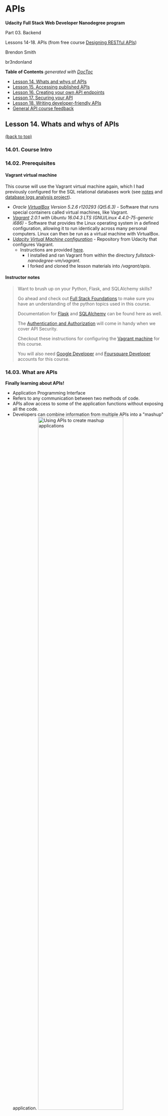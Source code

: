 # APIs

**Udacity Full Stack Web Developer Nanodegree program**

Part 03. Backend

Lessons 14-18. APIs (from free course [Designing RESTful APIs](https://www.udacity.com/course/designing-restful-apis--ud388))

Brendon Smith

br3ndonland

<!-- START doctoc generated TOC please keep comment here to allow auto update -->
<!-- DON'T EDIT THIS SECTION, INSTEAD RE-RUN doctoc TO UPDATE -->
**Table of Contents**  *generated with [DocToc](https://github.com/thlorenz/doctoc)*

- [Lesson 14. Whats and whys of APIs](#lesson-14-whats-and-whys-of-apis)
- [Lesson 15. Accessing published APIs](#lesson-15-accessing-published-apis)
- [Lesson 16. Creating your own API endpoints](#lesson-16-creating-your-own-api-endpoints)
- [Lesson 17. Securing your API](#lesson-17-securing-your-api)
- [Lesson 18. Writing developer-friendly APIs](#lesson-18-writing-developer-friendly-apis)
- [General API course feedback](#general-api-course-feedback)

<!-- END doctoc generated TOC please keep comment here to allow auto update -->


## Lesson 14. Whats and whys of APIs
[(back to top)](#top)

### 14.01. Course Intro

### 14.02. Prerequisites

#### Vagrant virtual machine

This course will use the Vagrant virtual machine again, which I had previously configured for the SQL relational databases work (see [notes](https://github.com/br3ndonland/udacity-fsnd) and [database logs analysis project](https://github.com/br3ndonland/udacity-fsnd03-p01-logs)).

* *Oracle [VirtualBox](https://www.virtualbox.org/wiki/Downloads) Version 5.2.6 r120293 (Qt5.6.3)* - Software that runs special containers called  virtual machines, like Vagrant.
* *[Vagrant](https://www.vagrantup.com/) 2.0.1 with Ubuntu 16.04.3 LTS (GNU/Linux 4.4.0-75-generic i686)* -  Software that provides the Linux operating system in a defined configuration, allowing it to run identically across many personal computers. Linux can then be run as a virtual machine with VirtualBox.
* *[Udacity Virtual Machine configuration](https://github.com/udacity/fullstack-nanodegree-vm)* - Repository from Udacity that configures Vagrant.
  - Instructions are provided [here](https://www.udacity.com/wiki/ud388/vagrant).
	- I installed and ran Vagrant from within the directory *fullstack-nanodegree-vm/vagrant*.
	- I forked and cloned the lesson materials into */vagrant/apis*.

#### Instructor notes

> Want to brush up on your Python, Flask, and SQLAlchemy skills?
> 
> Go ahead and check out [Full Stack Foundations](https://www.udacity.com/course/full-stack-foundations--ud088) to make sure you have an understanding of the python topics used in this course.
> 
> Documentation for [Flask](http://flask.pocoo.org/docs/0.10/) and [SQLAlchemy](http://docs.sqlalchemy.org/en/rel_1_0/) can be found here as well.
> 
> The [Authentication and Authorization](https://www.udacity.com/course/authentication-authorization-oauth--ud330) will come in handy when we cover API Security.
> 
> Checkout these instructions for configuring the [Vagrant machine](https://www.udacity.com/wiki/ud388/vagrant) for this course.
> 
> You will also need [Google Developer](https://console.developers.google.com) and [Foursquare Developer](https://developer.foursquare.com) accounts for this course.


### 14.03. What are APIs

**Finally learning about APIs!**

* Application Programming Interface
* Refers to any communication between two methods of code.
* APIs allow access to some of the application functions without exposing all the code.
* Developers can combine information from multiple APIs into a "mashup" application.
	<img src="img/fsnd03_14_0301_mashup.png" alt="Using APIs to create mashup applications" width="75%">
* Providing APIs helps the company's reputation. Some companies depend on their API as a primary revenue stream, like Twilio.


### 14.04. Web APIs
### 14.05. Web API Protocols

The OSI abstraction layers: 

* *Message formatting*
	- JSON
	- XML
* *Web service*
* Application
* Presentation
* Session
* Transport
* Network
* Data Link
* Physical

Each layer is served by the layer below, and serves the layer above.

> Learn more about the [OSI model](https://en.wikipedia.org/wiki/OSI_model).


### 14.06. Digging into The Application Layer
### 14.07. The Web Service Layer

REST is a set of guidelines that leverage HTTP requests to transmit information.

> Update: While SOAP is still used in some contexts, RESTful APIs currently dominate the API landscape. It is no longer an 'up and coming' technology, but rather simply the best practice for API development.


### 14.08. Content Formatting Layer

JSON or XML


### 14.09. Choosing the Right Technologies Soap vs Rest

* Soap was developed by Microsoft and uses XML.
* REST first appeared in a [dissertation by Roy Thomas Fielding in 2000](https://www.ics.uci.edu/~fielding/pubs/dissertation/rest_arch_style.htm).
* REST is far more popular than SOAP, as reported by [ProgrammableWeb](https://www.programmableweb.com).
	- I searched around for the chart that Lorenzo shows but couldn't find it.
	- Lots of other helpful resources though, like [APIs 101](https://www.programmableweb.com/api-university/what-are-apis-and-how-do-they-work).


### 14.10. XML vs JSON


XML

* Developed in 1997
* Uses identifying tags similar to HTML


JSON

* Developed in 2001
* Derived from JavaScript
* Can be condensed to reduce file size

JSON has been gaining popularity.


### 14.11. Quiz: Developer Discussions
### 14.12. Quiz: Developer Discussions
### 14.13. Quiz: Developer Discussions

**Got all of these on my first try. We had to identify the subject that two coworkers were discussing at the water cooler.**


### 14.14. REST Constraints

REST applies a few additional specifications on top of HTML.

1. Separation of client and server
2. Stateless
	- Stateful server remembers client's activity between requests.
	- RESTful architecture does not allow retention of client information between requests. Each request is independent.
	- Tokens provide some memory functionality in RESTful architectures.
3. Cacheable
4. Uniform interface
5. Layered system
6. Code on demand

### 14.15. Quiz: Why Stateless?

> In short, stateless servers make your applications scalable. Check out [this article](http://ruben.verborgh.org/blog/2012/08/24/rest-wheres-my-state/) if you are interested in learning more about why RESTful applications are stateless.


### 14.16. Lesson 1 Wrap Up

BOOM! Got it done in three pomodoros (75 min).

---

## Lesson 15. Accessing published APIs
[(back to top)](#top)

### 15.01. Lesson 2 Intro
### 15.02. Parts of an HTTP Request

Brief review of HTTP requests. It's a **pull protocol**.


#### Structure of an HTTP request

* Header
	- Request line
		+ HTTP verb
		+ URI
		+ HTTP/version
	- Optional request headers
		+ name:value, name:value
* Blank line
* Body (optional)
	- Additional information


#### Example HTTP request

```
GET puppies.html HTTP/1.1
Host: www.puppyshelter.com
Accept: image/gif, image/jpeg, */*
Accept-Language: en-us
Accept-Encoding: gzip, deflate
User-Agent: Mozilla/4.0
Content-Length: 35

puppyId=12345&name=Fido+Simpson
```


### 15.03. HTTP Response

#### Structure of an HTTP response

* Header
	- Status line
		+ HTTP/version
		+ Status code
		+ Reason phrase
	- Optional response headers
* Blank line
* Body (optional) 

#### Example HTTP response

```
HTTP/1.1 OK
Date: Fri, 04 Sep 2015 01:11:12 GMT
Server: Apache/1.3.29 (Win32)
Last-Modified: Sat, 07 Feb 2014
ETag: "0-23-4024c3a5:
ContentType: text/html
ContentLength: 35
Connection: KeepAlive
KeepAlive: timeout=15, max = 100

<h1>Welcome to my home page!</h1>
```


### 15.04. Sending API Requests with Postman and Curl

* Curl is a popular command line tool for sending and receiving HTTP.
* Postman provides a GUI.

#### Instructor notes

> Check out the official cURL [documentation](http://curl.haxx.se/docs/manpage.html) and this [blog post](http://www.ethanmick.com/getting-started-with-curl/) for getting started with cURL.
> 
> Check out the [Postman Documentation](https://www.getpostman.com/docs) as well.
> 
> You should also be familiar with [query strings](https://en.wikipedia.org/wiki/Query_string) as option to pass in variables straight from the URI.


### 15.05. Quiz: Sending API Requests

#### Instructor notes

> Download the code for api_server.py [here](https://github.com/udacity/APIs/blob/master/Lesson_2/06_Sending%20API%20Requests/api_server.py).
> 
> There are some exceptions, but for most use cases:
> 
> ```
> HTTP <--> CRUD
> GET <--> READ
> POST<--> CREATE
> PUT <--> UPDATE/CREATE
> PATCH <--> UPDATE
> DELETE-<-->DELETE
> ```


#### Quiz

*Setup*

* Downloaded a Python web server file to access APIs. I cloned the repo into my vagrant directory.
* Started up vagrant as usual, changed into the directory with the API server file, and ran it. Took me a few tries to change into the proper directory because they put spaces in the directory names.
	```bash
	$ cd <path>
	$ vagrant up
	$ vagrant ssh
	vagrant@vagrant:~$ cd /vagrant/APIs/Lesson_2/06_Sending\ API\ Requests
	$ python api_server.py
	```
	```
	 * Running on http://0.0.0.0:5000/ (Press CTRL+C to quit)
	 * Restarting with stat
	 * Debugger is active!
	 * Debugger PIN: 769-024-554
	```

<details>
	<summary><em>Solution</em></summary>

HTTP requests

* I elected to use `curl` because it's good practice.
* Open up a separate terminal window from the server.
* Enter the requests:
	```bash
	$ curl http://localhost:5000/readHello
	$ curl http://localhost:5000/createHello
	$ curl http://localhost:5000/updateHello
	$ curl http://localhost:5000/deleteHello
	```
* The only successful one was read:
	```text
	Hi, I got your GET Request!
	```
* The others returned the same error:
	```text
	<!DOCTYPE HTML PUBLIC "-//W3C//DTD HTML 3.2 Final//EN">
	<title>405 Method Not Allowed</title>
	<h1>Method Not Allowed</h1>
	<p>The method is not allowed for the requested URL.</p>
	```
* The solution was not provided.

</details>


### 15.06. Searching for API Documentation

> Errata:
>
> As of December 2017, SoundCloud is no longer accepting new API sign-ups.


### 15.07. Quiz: Delving Into APIs

#### Instructor notes

> [Google Maps API](https://developers.google.com/maps/?hl=en)
> 
> First, get your [Google Maps API key](https://developers.google.com/maps/documentation/geocoding/get-api-key)
> 
> Then use the [Google Maps Geocoding API](https://developers.google.com/maps/documentation/geocoding/intro).


#### Quiz

<details>
	<summary><em>Solution</em></summary>

##### API key

Got my API key. Keep track of API keys on the [dashboard](https://console.developers.google.com/apis/dashboard).


##### [Google Geocoding API Developer's Guide](https://developers.google.com/maps/documentation/geocoding/intro):

> *What is Geocoding?*
> 
> **Geocoding** is the process of converting addresses (like "1600 Amphitheatre Parkway, Mountain View, CA") into geographic coordinates (like latitude 37.423021 and longitude -122.083739), which you can use to place markers on a map, or position the map.
> 
> [Reverse geocoding](https://developers.google.com/maps/documentation/geocoding/intro#ReverseGeocoding) is the process of converting geographic coordinates into a human-readable address.
> 
> You can also use the Google Maps Geocoding API to find the address for a given [place ID](https://developers.google.com/maps/documentation/geocoding/intro#place-id).
> 
> The Google Maps Geocoding API provides a direct way to access these services via an HTTP request. The following example uses the Geocoding service through the Google Maps JavaScript API to demonstrate the basic functionality.


##### First query

Used the [geocoding start page](https://developers.google.com/maps/documentation/geocoding/start) to help me format my queries. After a few tries, I got the Tokyo query formatted correctly:

```bash
$ curl https://maps.googleapis.com/maps/api/geocode/json?address=tokyo,+japan
```

We just needed to enter latitude and longitude for the quiz. The JSON returns more information:

<details>
	<summary>See JSON here</summary>

JSON

```json
{
   "results" : [
      {
         "address_components" : [
            {
               "long_name" : "Tokyo",
               "short_name" : "Tokyo",
               "types" : [ "administrative_area_level_1", "locality", "political" ]
            },
            {
               "long_name" : "Japan",
               "short_name" : "JP",
               "types" : [ "country", "political" ]
            }
         ],
         "formatted_address" : "Tokyo, Japan",
         "geometry" : {
            "bounds" : {
               "northeast" : {
                  "lat" : 35.8986468,
                  "lng" : 153.9876115
               },
               "southwest" : {
                  "lat" : 24.2242626,
                  "lng" : 138.942758
               }
            },
            "location" : {
               "lat" : 35.6894875,
               "lng" : 139.6917064
            },
            "location_type" : "APPROXIMATE",
            "viewport" : {
               "northeast" : {
                  "lat" : 35.817813,
                  "lng" : 139.910202
               },
               "southwest" : {
                  "lat" : 35.528873,
                  "lng" : 139.510574
               }
            }
         },
         "place_id" : "ChIJ51cu8IcbXWARiRtXIothAS4",
         "types" : [ "administrative_area_level_1", "locality", "political" ]
      }
   ],
   "status" : "OK"
}
```

</details>


##### Authentication issue

The second query returned an error:

```bash
$ curl https://maps.googleapis.com/maps/api/geocode/json?address=jakarta,+indonesia
```

```json
{
   "error_message" : "You have exceeded your daily request quota for this API. We recommend registering for a key at the Google Developers Console: https://console.developers.google.com/apis/credentials?project=_",
   "results" : [],
   "status" : "OVER_QUERY_LIMIT"
}
```

I attached my API key to the end:

```bash
$ curl https://maps.googleapis.com/maps/api/geocode/json?address=jakarta,+indonesia&key=paste_the_key_here
```

This still didn't work. I found if I entered the query directly into my web browser first, then tried curl, it worked, but not if using curl first.

**I solved the issue by adding my IP address as a restriction on the API key, in the Credentials section of the Google APIs dashboard.**


##### Moving on

Maputo and Geneva were the same. Los Angeles worked with "ca" for California.

```bash
$ curl https://maps.googleapis.com/maps/api/geocode/json?address=los+angeles,+ca+usa&key=paste_the_key_here
```

##### Quiz solutions

| Location | Address query string |Latitude | Longitude |
|---------|---------|-----|----------|
| Tokyo, Japan | `tokyo,+japan` | 35.6894875 | 139.6917064 |
| Jakarta, Indonesia | `jakarta,+indonesia` | -6.17511 | 106.8650395 |
| Maputo, Mozambique | `maputo,+mozambique` | -25.891968 | 32.6051351 |
| Geneva, Switzerland | `geneva,+switzerland` | 46.2043907 | 6.1431577 |
| Los Angeles, California, USA | `los+angeles,+ca+usa` | 34.0522342 | -118.2436849 |

</details>


### 15.08. Quiz: Using the Foursquare API

#### Instructor notes

> Here's the Foursquare API.
> 
> You may have realized that Foursquare has a geolocating capability as well, but since you already learned how to use the google maps one, you might as well put it to good use ;-)
> 
> You can copy and paste the coordinates below: Mountain View, California (37.392971, -122.076044)
> Miami, Florida (25.773822, -80.237947)
> Washington, DC (38.897478, -77.000147)
> New York, New York (40.768349, -73.96575)


#### Foursquare

I read through the [Foursquare docs](https://developer.foursquare.com/docs/api/getting-started) and got queries set up for cURL and Python:

```bash
curl -X GET -G \
  'https://api.foursquare.com/v2/venues/search' \
    -d client_id="paste_client_id_here" \
    -d client_secret="paste_client_secret_here" \
    -d v="20180309" \
    -d ll="37.392971,-122.076044" \
    -d query="pizza" \
    -d limit=1
```

```python
import json
import requests

url = 'https://api.foursquare.com/v2/venues/search'

params = dict(client_id='paste_client_id_here',
              client_secret='paste_client_secret_here',
              v='20180309',
              ll='37.392971, -122.076044',
              query='pizza',
              limit=1)
resp = requests.get(url=url, params=params)
data = json.loads(resp.text)

print(data)

```

I called the python file (named *foursquare.py*) with `python foursquare.py`.

Both the cURL and Python queries work, but I need to parse the json.


#### Feedback on 15.08

**This section was frustrating. The directions were not clear enough. I followed the Foursquare docs, and spent time writing Python code and trying to figure out how to parse the response before I realized that the next sections would cover that. I just skipped to the next section.**


### 15.09. Requesting From Python Code

Docs on Python:

* [Foursquare](https://developer.foursquare.com/docs/api/getting-started#6-make-your-first-api-call)
* [Google](https://github.com/googlemaps/google-maps-services-python)

Lorenzo's code in *geocode.py* is of course, outdated and poorly formatted (not PEP 8).

**Why did he just introduce Foursquare if we weren't going to use it in this exercise?**


### 15.10. Parsing Your Response

I used the instructor's Python code as a starting point to help me parse the JSON. I implemented some of the [string formatting techniques I used for the database logs analysis project](https://github.com/br3ndonland/udacity-fsnd03-p01-logs/blob/master/logs.py) to format the JSON.

I first looked up the keys with this code added to *foursquare.py*:

```python
print('Keys: {}'.format(data.keys()))
```

```text
Keys: [u'meta', u'response']
```

I then moved into the Foursquare JSON, as Lorenzo did for the Google maps data. It's like a file path:

```python
import json
import requests

url = 'https://api.foursquare.com/v2/venues/search'

params = dict(client_id='paste_client_id_here',
              client_secret='paste_client_secret_here',
              v='20180309',
              ll='37.392971, -122.076044',
              query='pizza',
              limit=1)
resp = requests.get(url=url, params=params)
data = json.loads(resp.text)

print('Venue name: {}'.format(data['response']['venues'][0]['name']))
```

```text
Venue name: Fast Pizza Delivery
```

The next step would be to loop through each result.

**Now I could answer the quiz questions, but not before.**


### 15.11. Quiz: Make Your Own API Mashup

#### Coding

The solution code is totally not PEP 8 compliant, and uses `httplib2` from Python 2 ([renamed](https://docs.python.org/2.6/library/httplib.html) to `http.client` in Python 3).

I re-wrote the code for Python 3, Requests, [Kenneth Reitz's Code Style](https://www.kennethreitz.org/essays/if-i-could-amend-pep-8) (Amended PEP 8), and Foursquare Python code recommendations. See *find-a-restaurant.py*.

**This section took me two days to complete.**


##### Printing output

* The first draft of *find-a-restaurant.py* runs without errors, but didn't print output.
* I started by debugging *geocode.py*, which is called by *find-a-restaurant.py*. I added in some output at the end of the file for debugging:
	```python
	# If this file is called as a standalone program:
	if __name__ == '__main__':
	    # Run a sample location for debugging
	    sample_location = 'Tokyo, Japan'
	    sample_coordinates = get_geocode_location(sample_location)
	    print('Sample location: {}'.format(sample_location),
	        '\n', 'Coordinates: {}'.format(sample_coordinates))
	```
* Output showed the file running successfully:
	```text
	$ cd <path>
	$ python3 geocode.py
	Sample location: Tokyo, Japan
	 Coordinates: (35.6894875, 139.6917064)
	```
* Next, I moved back into *find-a-restaurant.py*.
* I thought there might be a problem with the Foursquare code. I tried reformatting the URL, but nothing changed. 
* **I finally got some output by commenting out the `sys` commands** from the instructor solution, which are there to render non-ascii characters properly in code:
	```python
	# import sys
	# import codecs

	# sys.stdout = codecs.getwriter('utf8')(sys.stdout)
	# sys.stderr = codecs.getwriter('utf8')(sys.stderr)
	```
	```text
	$ python3 find-a-restaurant.py
	Traceback (most recent call last):
	  File "find-a-restaurant.py", line 61, in <module>
	    find_a_restaurant('Pizza', 'Tokyo, Japan')
	  File "find-a-restaurant.py", line 25, in find_a_restaurant
	    if data['response']['venues']:
	KeyError: 'venues'
	```


##### Formatting coordinates for Foursquare

* Okay, so the Traceback above suggests there is a problem with the Foursquare data. I added a `print(data)` line, which allowed me to see the Foursquare JSON when I ran the Python file again:
	```text
	$ python3 find-a-restaurant.py
	{'response': {}, 'meta': {'code': 400, 'requestId': '5aa45eab4434b94b54af87d8', 'errorType': 'param_error', 'errorDetail': 'll must be of the form XX.XX,YY.YY (received latitude,longitude)'}}
	Traceback (most recent call last):
	  File "find-a-restaurant.py", line 68, in <module>
	    find_a_restaurant('Pizza', 'Tokyo, Japan')
	  File "find-a-restaurant.py", line 32, in find_a_restaurant
	    if data['response']['venues']:
	KeyError: 'venues'
	```
* **This tells me that I'm not passing the latitude and longitude in correctly from Google Maps.**
* Adding in a print debug line helped me see where I was at:
	```python
	def find_a_restaurant(mealType, location):
	    """Locate a restaurant based on type of food and location."""
	    # Get latitude and longitude of location from Google Maps API
	    latitude, longitude = get_geocode_location(location)
	    print(latitude, longitude)
	    # Find restaurant with Foursquare API
	    url = 'https://api.foursquare.com/v2/venues/search'
	    params = dict(
	        client_id='pasted-it-here',
	        client_secret='pasted-it-here',
	        v='20180310',
	        ll=(latitude, longitude),
	        query='mealType')
	    resp = requests.get(url=url, params=params)
	    data = json.loads(resp.text)
	    print(data)
	```
	```text
	$ python3 find-a-restaurant.py
	35.6894875 139.6917064
	{'meta': {'errorType': 'param_error', 'code': 400, 'requestId': '5aa462076a607114459cbce3', 'errorDetail': 'll must be of the form XX.XX,YY.YY (received 35.6894875)'}, 'response': {}}
	Traceback (most recent call last):
	  File "find-a-restaurant.py", line 69, in <module>
	    find_a_restaurant('Pizza', 'Tokyo, Japan')
	  File "find-a-restaurant.py", line 33, in find_a_restaurant
	    if data['response']['venues']:
	KeyError: 'venues'
	```
* I applied some string formatting to pass Foursquare the info it wanted:
	```python
		def find_a_restaurant(mealType, location):
	    """Locate a restaurant based on type of food and location."""
	    # Get latitude and longitude of location from Google Maps API
	    latitude, longitude = get_geocode_location(location)
	    print(latitude, longitude)
	    coordinates = '{},{}'.format(latitude, longitude)
	    # print(coordinates)
	    # Find restaurant with Foursquare API
	    url = 'https://api.foursquare.com/v2/venues/search'
	    params = dict(
	        client_id='pasted-it-here',
	        client_secret='pasted-it-here',
	        v='20180310',
	        ll=coordinates,
	        query='mealType')
	    resp = requests.get(url=url, params=params)
	    data = json.loads(resp.text)
	    print(data)
	```
* **I finally got JSON back!** It is a large amount of information, so I won't paste it here.


##### Retrieving photo info

* On to the next error:
	```text
	Traceback (most recent call last):
	  File "find-a-restaurant.py", line 71, in <module>
	    find_a_restaurant('Pizza', 'Tokyo, Japan')
	  File "find-a-restaurant.py", line 46, in find_a_restaurant
	    if data['response']['photos']['items']:
	KeyError: 'photos'
	```
* I realized that I needed a second [API call to get the venue's photos](https://developer.foursquare.com/docs/api/venues/photos). The URL is different, because it requires input of the venue id inside the URL. I accomplished this with some string insertion, using the `venue_id` variable from the first query:
  ```python
  url = 'https://api.foursquare.com/v2/venues/%s/photos' % venue_id
  ```
* I also found [Lorem Picsum](https://picsum.photos) for random images, in case the image URL can't be retrieved.
* The rest of the code was straightforward.


#### Program code

<details>
	<summary>geocode.py</summary>


```python
#!/usr/bin/env python3

# Udacity FSND API mashup

import json
import requests

google_api_key = ''


def get_geocode_location(inputString):
    """Retrieve latitude and longitude coordinates from Google Maps."""
    locationString = inputString.replace(' ', '+')
    url = (
        'https://maps.googleapis.com/maps/api/geocode/json?address=%s&key=%s'
        % (locationString, google_api_key))
    resp = requests.get(url=url)
    result = json.loads(resp.text)
    latitude = result['results'][0]['geometry']['location']['lat']
    longitude = result['results'][0]['geometry']['location']['lng']
    return latitude, longitude
    pass


# If this file is called as a standalone program:
if __name__ == '__main__':
    # Run a sample location for debugging
    sample_location = 'Tokyo, Japan'
    sample_coordinates = get_geocode_location(sample_location)
    print('Sample location: {}'.format(sample_location),
        '\n', 'Coordinates: {}'.format(sample_coordinates))

```

</details>


<details>
	<summary>find-a-restaurant.py</summary>

```python
#!/usr/bin/env python3

# Udacity FSND API mashup

import json
import requests
from geocode import get_geocode_location

# render non-ascii characters properly in code
# import sys
# import codecs
# sys.stdout = codecs.getwriter('utf8')(sys.stdout)
# sys.stderr = codecs.getwriter('utf8')(sys.stderr)

# Store Foursquare credentials
foursquare_client_id = ''
foursquare_client_secret = ''


def find_a_restaurant(mealType, location):
    """Locate a restaurant and image based on type of food and location."""
    # 1. Get latitude and longitude of location from Google Maps API
    latitude, longitude = get_geocode_location(location)
    coordinates = '{},{}'.format(latitude, longitude)
    # 2. Find restaurant with Foursquare API
    url = 'https://api.foursquare.com/v2/venues/search'
    params = dict(
        client_id=foursquare_client_id,
        client_secret=foursquare_client_secret,
        v='20180310',
        ll=coordinates,
        query='mealType')
    resp = requests.get(url=url, params=params)
    data = json.loads(resp.text)
    # 3. If there is a response, retrieve first restaurant
    if data['response']['venues']:
        restaurant = data['response']['venues'][0]
        venue_id = restaurant['id']
        restaurant_name = restaurant['name']
        restaurant_address = restaurant['location']['formattedAddress']
        address = ''
        for i in restaurant_address:
            address += i + ' '
        restaurant_address = address
        # 4. Find images of restaurant with Foursquare API using venue_id
        url = 'https://api.foursquare.com/v2/venues/%s/photos' % venue_id
        params = dict(
            client_id=foursquare_client_id,
            client_secret=foursquare_client_secret,
            v='20180310')
        resp = requests.get(url=url, params=params)
        data = json.loads(resp.text)
        # 5. Retrieve 300 x 300 px image
        if data['response']['photos']['items']:
            firstpic = data['response']['photos']['items'][0]
            prefix = firstpic['prefix']
            suffix = firstpic['suffix']
            image_url = prefix + '300x300' + suffix
        else:
            # 6. Provide fallback image if restaurant image is not available
            image_url = 'https://picsum.photos/300/300/?random'
        # 7. Return dict containing restaurant name, address, and image url
        restaurant_info = {
            'name': restaurant_name,
            'address': restaurant_address,
            'image': image_url}
        # 8. Print results
        print('Restaurant Name: {} \n'.format(restaurant_info['name']),
            'Restaurant Address: {} \n'.format(restaurant_info['address']),
            'Image URL: {} \n'.format(restaurant_info['image']))
        return restaurant_info
    else:
        print('No restaurants found for {}. \n'.format(location))
        return 'No restaurants found'
    pass


# If this file is called as a standalone program:
if __name__ == '__main__':
    # Run the following queries:
    print('Queries for Udacity lesson \n')
    find_a_restaurant('Pizza', 'Tokyo, Japan')
    find_a_restaurant('Tacos', 'Jakarta, Indonesia')
    find_a_restaurant('Tapas', 'Maputo, Mozambique')
    find_a_restaurant('Falafel', 'Cairo, Egypt')
    find_a_restaurant('Spaghetti', 'New Delhi, India')
    find_a_restaurant('Cappuccino', 'Geneva, Switzerland')
    find_a_restaurant('Sushi', 'Los Angeles, California')
    find_a_restaurant('Steak', 'La Paz, Bolivia')
    find_a_restaurant('Gyros', 'Sydney, Australia')

```

</details>


#### Program output

<details>
	<summary>Full output</summary>

```text
$ python find-a-restaurant.py
Queries for Udacity lesson

Restaurant Name: Café & Meal MUJI 新宿
 Restaurant Address: 新宿3-15-15 (新宿ピカデリー B1F) 新宿区, 東京都 160-0022 日本
 Image URL: https://igx.4sqi.net/img/general/300x300/295826_Z_bnChZ7GK7b3_VZl00Z_FcInwRSfbuZNp95KIf6ueE.jpg

Restaurant Name: Meal Box
 Restaurant Address: Indonesia
 Image URL: https://picsum.photos/300/300/?random

No restaurants found for Maputo, Mozambique.

Restaurant Name: Make Meal
 Restaurant Address: مصر
 Image URL: https://igx.4sqi.net/img/general/300x300/7833922_1Rqgj4RX6Uja69dRKnVRHhph4CkSsp5s6Qo9svD1uoY.jpg

Restaurant Name: New Adarsh Typewriters
 Restaurant Address: New Delhi 110001 Delhi India
 Image URL: https://picsum.photos/300/300/?random

Restaurant Name: 2yourdoor - Livraison à domicile - Meal Delivery
 Restaurant Address: Avenue Rosemont 12 1208 Genève Suisse
 Image URL: https://igx.4sqi.net/img/general/300x300/427848250_KvxYyuNQadevKeDBrb23HqCyzBIhRDR3JYlqDK6fFpc.jpg

Restaurant Name: TypeEd
 Restaurant Address: 411 S Main St #615 (4th Street) Los Angeles, CA 90013 United States
 Image URL: https://igx.4sqi.net/img/general/300x300/70154108_BI6L2uuNm6Srm3VwERgE6ulQVusNYgnL1KieXeeslIE.jpg

No restaurants found for La Paz, Bolivia.

Restaurant Name: Bondi Junction Station
 Restaurant Address: Grafton St. (Grosvenor Ln.) Bondi Junction NSW 2022 Australia
 Image URL: https://igx.4sqi.net/img/general/300x300/4074732_yyUjca9z9e9D4X_Dr45CuzyYLzK5Y-ITMSu0DLbd6hQ.jpg

```

</details>


### 15.12. Lesson 2 Wrap Up

Instructor notes

> Some Interesting APIs to Explore
> 
> * [Wikipedia API](https://www.mediawiki.org/wiki/API:Main_page)
> * [StackExchange API](https://api.stackexchange.com/)
> * [Google Maps API](https://developers.google.com/maps/)


### Feedback on lesson 15

* Part 8 on Foursquare was frustrating. The directions were not clear. The quiz should be moved after the sections on Python and parsing the JSON. It didn't make sense to introduce Foursquare here, because we didn't use it until the end of the lesson.
* The API mashup Python code is outdated (Python 2, `httplib2` instead of `requests`) and poorly formatted (not PEP 8). The GitHub repo doesn't have a proper README.

**This was good practice with APIs, but I shouldn't have to spend so much time figuring out a solution that was supposed to have already been provided. I spent two days on this when I could have been working on an actual project.** I considered submitting my updated code as a pull request on GitHub, but what's the point? At the time I completed the lesson, there were [10 open issues](https://github.com/udacity/APIs/issues) and [20 open pull requests on GitHub](https://github.com/udacity/APIs/pulls).

---

## Lesson 16. Creating your own API endpoints
[(back to top)](#top)

### 16.01. Lesson 3 Intro

In this lesson, we will build a Flask app with functioning back-end and database.

Instructor notes

> http://flask.pocoo.org/docs/0.10/tutorial/


### 16.02. API Endpoints with Flask

* Use the app route decorator
	```python
	@app.route('/')
	```
* Import `jsonify` to convert dictionaries into JSON objects.


Instructor notes

> Click to view the [Flask Quickstart Documentation](http://flask.pocoo.org/docs/0.10/quickstart/).


### 16.03. Quiz: Making an Endpoint with Flask Quiz

#### Updating and debugging the Flask server code

I began by formatting the code for Python 3 and PEP 8, as I did for the API code in lesson 15. I also updated it to use the Requests module, which streamlined the code.

<details>
	<summary>endpoints_solution.py</summary>

```python
from flask import Flask

app = Flask(__name__)
# Create the appropriate app.route() functions. Test and see if they work.


# Make an app.route() decorator for the URI '/puppies'
@app.route('/puppies')
def puppies_function():
    """App route function for the URI '/puppies'."""
    return "Yes, puppies!"


# Make an app.route() decorator here that takes in an integer named 'id'
# for when the client visits a URI like "/puppies/5"
@app.route('/puppies/<int:id>')
def puppies_function_id(id):
    """App route function for the URI '/puppies/' with id integer."""
    return "This method will act on the puppy with id %s" % id


if __name__ == '__main__':
    app.run(host='0.0.0.0', port=5000, debug=True)

```

</details>

<details>
	<summary>endpoints_tester.py</summary>

```python
import requests
import sys

print('Running Endpoint Tester...\n')
address = input('Please enter the address of the server you want to access.'
    "\nIf left blank the connection will be set to 'http://localhost:5000': ")
if address == '':
    address = 'http://localhost:5000'
# Making a GET Request
print('Making a GET Request for /puppies...')
try:
    url = address + '/puppies'
    r = requests.get(url=url)
    if r.status_code != 200:
        raise Exception(
            'Received an unsuccessful status code of %s'
            % r.status_code)
except Exception as err:
    print('Test 1 FAILED: Could not make GET Request to web server')
    print(err.args)
    sys.exit()
else:
    print('Test 1 PASS: Succesfully Made GET Request to /puppies')

# Making GET Requests to /puppies/id
print('Making GET requests to /puppies/id')
try:
    id = 1
    while id <= 10:
        url = address + "/puppies/%s" % id
        r = requests.get(url=url)
        if r.status_code != 200:
            raise Exception(
                'Received an unsuccessful status code of %s'
                % r.status_code)
        id = id + 1
except Exception as err:
    print('Test 2 FAILED: Could not make GET Request to /puppies/id')
    print(err.args)
    sys.exit()
else:
    print('Test 2 PASS: Succesfully Made GET Request to /puppies/id')
    print('ALL TESTS PASSED!!')

```

</details>


#### Running the Flask server

```text
$ cd <path>
$ FLASK_APP=endpoints_solution.py flask run
```

Once the Flask server is running, open another terminal window to run the debugger.

```text
$ cd <path>
$ python3 endpoints_tester.py
```

```
Running Endpoint Tester...

Please enter the address of the server you want to access.
If left blank the connection will be set to 'http://localhost:5000':
Making a GET Request for /puppies...
Test 1 PASS: Succesfully Made GET Request to /puppies
Making GET requests to /puppies/id
Test 2 PASS: Succesfully Made GET Request to /puppies/id
ALL TESTS PASSED!!
```

#### Decision to stop revising code

**At this point, I decided to stop revising the code. There is too much to update and it will take me a huge amount of time. If Udacity is interested, I can help them update the code later.**


#### Instructor notes

> View the [Starter Code](https://github.com/udacity/APIs/tree/master/Lesson_3/03_Making%20an%20Endpoint%20with%20Flask/Starter%20Code) here.
> 
> Correction in video: In line 7, rename the function to puppiesFunction() and in line 13 rename the function to puppiesFunctionId(id). CORRECTION: The second function name here will be puppiesFunctionId(id)
> 
> View the [solution code](https://github.com/udacity/APIs/tree/master/Lesson_3/03_Making%20an%20Endpoint%20with%20Flask/Solution%20Code) here.


### 16.04. Quiz: Respond to Different Kinds of Requests

### 16.05. Quiz: Serializing Data from the Database

#### Instructor notes

> View the [starter code](https://github.com/udacity/APIs/tree/master/Lesson_3/05_Serializing%20data%20from%20the%20database/Starter%20Code) for this exercise.
> 
> View the [solution code](https://github.com/udacity/APIs/tree/master/Lesson_3/05_Serializing%20data%20from%20the%20database/Solution%20Code) for this exercise.
> 
> Errata:
> 
> The code in the starter and solution files in the Github repo has been updated slightly from the code in the video. For instance, the correct route for `puppiesFunction` is `"/puppies"` (with no slash), not `"/puppies/"`. When in doubt, refer to the code and the tests for it.


### 16.06. Quiz: Adding features to your Mashup

### 16.07. Lesson 3 Wrap Up

---

## Lesson 17. Securing your API
[(back to top)](#top)

### 17.01. Lesson 4 Intro

### 17.02. Adding Users and Logins

Hashing the password scrambles it and prevents others from seeing it. We don't have to store the actual password in the database.

We will use the [`passlib` module](https://passlib.readthedocs.io/en/stable/) to hash passwords in Python.

<details>
	<summary>models.py</summary>

```python
from sqlalchemy import Column, Integer, String
from sqlalchemy.ext.declarative import declarative_base
from sqlalchemy.orm import relationship, sessionmaker
from sqlalchemy import create_engine
from passlib.apps import custom_app_context as pwd_context

Base = declarative_base()


class User(Base):
    """Collect username and password."""
    __tablename__ = 'user'
    id = Column(Integer, primary_key=True)
    username = Column(String(32), index=True)
    password_hash = Column(String(64))

    def hash_password(self, password):
        """Hash password and store in user table."""
        self.password_hash = pwd_context.encrypt(password)

    def verify_password(self, password):
        """Verify password."""
        return pwd_context.verify(password, self.password_hash)


engine = create_engine('sqlite:///users.db')

Base.metadata.create_all(engine)

```

</details>


### 17.03. User Registration

#### Instructor notes

> At the end of the video, Lorenzo recommends performing secure login over HTTPS. For more about HTTPS (HTTP over TLS encryption), see these courses —
> 
> * [Client-Server Communication](https://udacity.com/courses/ud897)
> * [HTTP and Web Servers](https://udacity.com/courses/ud303)
> 
> You can find the code for this video [here](https://github.com/udacity/APIs/tree/master/Lesson_4/03%20_User%20Registration).



### 17.04. Password Protecting a Resource

#### Instructor notes

View the code for this video [here](https://github.com/udacity/APIs/tree/master/Lesson_4/04_Password%20Protecting%20a%20Resource).

Errata:

The API for the Flask HTTP Basic Authentication library has changed since this course was created. The module has been renamed from flask.ext.httpauth to flask_httpauth. Today, the recommended import statement is as follows:

from flask_httpauth import HTTPBasicAuth

The older module name will still work, but will give you a warning message.

See examples in the flask_httpauth documentation.


### 17.05. Quiz: Mom & Pop’s Bagel Shop

### 17.06. Token Based Authentication

A token is a string that the server generates. The token can be passed along with the HTTP request, like cookies, but tokens don't depend on a browser. We work with tokens using the `itsdangerous` Python library.


### 17.07. Implementing Token Based Authentication in Flask

We used the `itsdangerous` module to generate tokens. The token is sent as the user name, and the password is ignored.

<details>
	<summary>models.py</summary>

```python
from sqlalchemy import Column,Integer,String
from sqlalchemy.ext.declarative import declarative_base
from sqlalchemy.orm import relationship, sessionmaker
from sqlalchemy import create_engine
from passlib.apps import custom_app_context as pwd_context
import random
import string
from itsdangerous import (TimedJSONWebSignatureSerializer as Serializer,
    BadSignature, SignatureExpired)

Base = declarative_base()
secret_key = ''.join(
    random.choice(string.ascii_uppercase + string.digits)
    for x in range(32))


class User(Base):
    """Collect username and password, and generate auth token."""
    __tablename__ = 'user'
    id = Column(Integer, primary_key=True)
    username = Column(String(32), index=True)
    password_hash = Column(String(64))

    def hash_password(self, password):
        """Hash password and store in user table."""
        self.password_hash = pwd_context.encrypt(password)

    def verify_password(self, password):
        """Verify password."""
        return pwd_context.verify(password, self.password_hash)

    def generate_auth_token(self, expiration=600):
        """Generate auth token with the itsdangerous module."""
        s = Serializer(secret_key, expires_in=expiration)
        return s.dumps({'id': self.id})

    @staticmethod
    def verify_auth_token(token):
        """Generate auth token with the itsdangerous module
        and the secret_key object.
        """
        s = Serializer(secret_key)
        try:
            data = s.loads(token)
        except SignatureExpired:
            # Valid Token, but expired
            return None
        except BadSignature:
            # Invalid Token
            return None
        user_id = data['id']
        return user_id


engine = create_engine('sqlite:///usersWithTokens.db')

Base.metadata.create_all(engine)

```

</details>


### 17.08. Quiz: Regal Tree Foods

### 17.09. OAuth 2.0

### 17.10. Adding OAuth 2.0 for Authentication

Note that here, in *views.py*, Lorenzo imports both `httplib2` and `requests`. Why not just use requests?


### 17.11. Quiz: Pale Kale Salads & Smoothies

Instructor notes

> You'll need to replace the client_id on line 14 of clientOAuth.html with your own Google client ID.


### 17.12. Rate Limiting

### 17.13. Rate Limiting Exercise

Rate limiting limits the number of HTTP requests. It is accomplished with an app decorator in *views.py*, a `class RateLimit(object)`, and the [Python `redis` module](https://redis.io/). 

Redis can be started from the command line with 

```text
redis server
```


### 17.14. Quiz: Bargain Mart

### 17.15. Lesson 4 Wrap Up

---

## Lesson 18. Writing developer-friendly APIs
[(back to top)](#top)

### 18.01. Lesson 5 Intro

### 18.02. Developer Friendly Documentation

> Documentation should be easy to navigate and aesthetically pleasing.

Lorenzo could take his own advice on this. The GitHub repo README isn't even Markdown formatted.


### 18.03. Using Proper URIs

* URIs should always refer to resources, not actions being performed on those resources.
* Use plural for each resource name.
* HTTP verbs and URIs:

	<img src="img/fsnd03_18_0301_mashup.png" alt="HTTP verbs and URIs" width="75%">


#### Instructor notes

> I tend to use URL and URI interchangeably in this course, but there is a subtle difference between the two acronyms. Check out [this article](https://danielmiessler.com/study/url_vs_uri/) if you are interested in learning more about the differences and similarities between URLs and URIs.


### 18.04. Versioning Your API

API version can be specified in the URI. I noticed this with Foursquare.

```text
GET /api/v1/puppies
GET /api/v2/puppies
```


### 18.05. Communicating With Developers

Support your users with human communication, like blogs etc.


### 18.06. Learning From The Best

Learn from other well-built apps.


### 18.07. Course Wrap Up

**There is some sort of vestigial "final project" in the repo that we didn't do.**

---

## General API course feedback

*README*

* The README is not formatted with Markdown, and Lorenzo even did the two spaces after each sentence thing.
* Python package list should be rearranged alphabetically

I submitted a [pull request](https://github.com/udacity/APIs/pull/42) to improve the README. **My first open-source pull request!**

*Python:* Python code is outdated and poorly formatted.

* Python 2 instead of 3
* HTTP requests use `httplib2` instead of `requests`
* Code is not PEP 8 compliant.
* JavaScript camelCase used instead of underscores for function names.

I pushed my Python code for lesson 2 to my forked repo, and will submit a pull request if Udacity is interested in updating the code.

I will keep track of my pull requests for this repo in [fsnd03_14-18-apis-pulls.md](fsnd03_14-18-apis-pulls.md).

[(back to top)](#top)